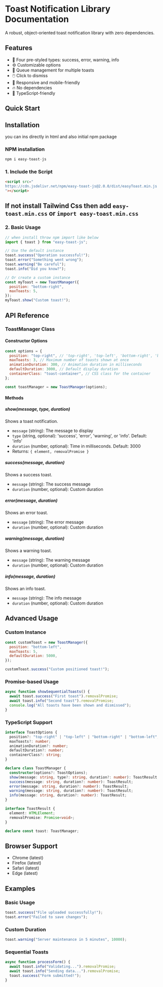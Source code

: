 # Toast Notification Library Documentation

A robust, object-oriented toast notification library with zero dependencies.

## Features

- 🎨 Four pre-styled types: success, error, warning, info
- ⚙️ Customizable options
- 🔄 Queue management for multiple toasts
- 🖱️ Click to dismiss
- 📱 Responsive and mobile-friendly
- 🔥 No dependencies
- 📝 TypeScript-friendly

## Quick Start

## Installation

you can ins directly in html and also initial npm package

### NPM installation

```js
npm i easy-toast-js
```

### 1. Include the Script

```html
<script src="
https://cdn.jsdelivr.net/npm/easy-toast-js@2.0.0/dist/easyToast.min.js
"></script>
```

## If not install Tailwind Css then add `easy-toast.min.css` or `import easy-toast.min.css`

### 2. Basic Usage

```javascript
// when install throw npm import like below
import { toast } from "easy-toast-js";

// Use the default instance
toast.success("Operation successful!");
toast.error("Something went wrong");
toast.warning("Be careful");
toast.info("Did you know?");

// Or create a custom instance
const myToast = new ToastManager({
  position: "bottom-right",
  maxToasts: 5,
});
myToast.show("Custom toast!");
```

## API Reference

### ToastManager Class

#### Constructor Options

```javascript
const options = {
  position: "top-right", // 'top-right', 'top-left', 'bottom-right', 'bottom-left'
  maxToasts: 3, // Maximum number of toasts shown at once
  animationDuration: 300, // Animation duration in milliseconds
  defaultDuration: 3000, // Default display duration
  containerClass: "toast-container", // CSS class for the container
};

const toastManager = new ToastManager(options);
```

#### Methods

##### show(message, type, duration)

Shows a toast notification.

- `message` (string): The message to display
- `type` (string, optional): 'success', 'error', 'warning', or 'info'. Default: 'info'
- `duration` (number, optional): Time in milliseconds. Default: 3000
- Returns: `{ element, removalPromise }`

##### success(message, duration)

Shows a success toast.

- `message` (string): The success message
- `duration` (number, optional): Custom duration

##### error(message, duration)

Shows an error toast.

- `message` (string): The error message
- `duration` (number, optional): Custom duration

##### warning(message, duration)

Shows a warning toast.

- `message` (string): The warning message
- `duration` (number, optional): Custom duration

##### info(message, duration)

Shows an info toast.

- `message` (string): The info message
- `duration` (number, optional): Custom duration

## Advanced Usage

### Custom Instance

```javascript
const customToast = new ToastManager({
  position: "bottom-left",
  maxToasts: 5,
  defaultDuration: 5000,
});

customToast.success("Custom positioned toast!");
```

### Promise-based Usage

```javascript
async function showSequentialToasts() {
  await toast.success("First toast").removalPromise;
  await toast.info("Second toast").removalPromise;
  console.log("All toasts have been shown and dismissed");
}
```

### TypeScript Support

```typescript
interface ToastOptions {
  position?: "top-right" | "top-left" | "bottom-right" | "bottom-left";
  maxToasts?: number;
  animationDuration?: number;
  defaultDuration?: number;
  containerClass?: string;
}

declare class ToastManager {
  constructor(options?: ToastOptions);
  show(message: string, type?: string, duration?: number): ToastResult;
  success(message: string, duration?: number): ToastResult;
  error(message: string, duration?: number): ToastResult;
  warning(message: string, duration?: number): ToastResult;
  info(message: string, duration?: number): ToastResult;
}

interface ToastResult {
  element: HTMLElement;
  removalPromise: Promise<void>;
}

declare const toast: ToastManager;
```

## Browser Support

- Chrome (latest)
- Firefox (latest)
- Safari (latest)
- Edge (latest)

## Examples

### Basic Usage

```javascript
toast.success("File uploaded successfully!");
toast.error("Failed to save changes");
```

### Custom Duration

```javascript
toast.warning("Server maintenance in 5 minutes", 10000);
```

### Sequential Toasts

```javascript
async function processForm() {
  await toast.info("Validating...").removalPromise;
  await toast.info("Sending data...").removalPromise;
  toast.success("Form submitted!");
}
```
